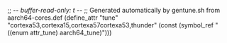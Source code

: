 ;; -*- buffer-read-only: t -*-
;; Generated automatically by gentune.sh from aarch64-cores.def
(define_attr "tune"
	"cortexa53,cortexa15,cortexa57cortexa53,thunder"
	(const (symbol_ref "((enum attr_tune) aarch64_tune)")))
